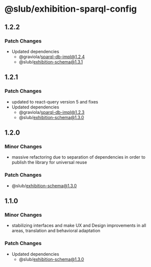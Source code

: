 # @slub/exhibition-sparql-config

## 1.2.2

### Patch Changes

- Updated dependencies
  - @graviola/sparql-db-impl@1.2.4
  - @slub/exhibition-schema@1.3.1

## 1.2.1

### Patch Changes

- updated to react-query version 5 and fixes
- Updated dependencies
  - @graviola/sparql-db-impl@1.2.3
  - @slub/exhibition-schema@1.3.0

## 1.2.0

### Minor Changes

- massive refactoring due to separation of dependencies in order to publish the library for universal reuse

### Patch Changes

- @slub/exhibition-schema@1.3.0

## 1.1.0

### Minor Changes

- stabilizing interfaces and make UX and Design improvements in all areas, translation and behavioral adaptation

### Patch Changes

- Updated dependencies
  - @slub/exhibition-schema@1.3.0
